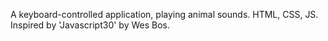 A keyboard-controlled application, playing animal sounds.
HTML, CSS, JS.
Inspired by 'Javascript30' by Wes Bos.
